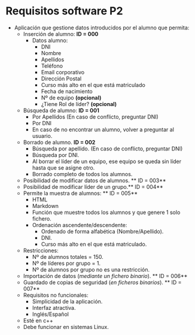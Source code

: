 # **Requisitos software P2**
* Aplicación que gestione datos introducidos por el alumno que permita:
	* Inserción de alumno: **ID = 000**
		* Datos alumno:
			* DNI
			* Nombre
			* Apellidos
			* Teléfono
			* Email corporativo
			* Dirección Postal
			* Curso más alto en el que está matriculado
			* Fecha de nacimiento
			* Nº de equipo **(opcional)**
			* ¿Tiene Rol de líder? **(opcional)**
	* Búsqueda de alumno: **ID = 001**
		* Por Apellidos (En caso de conflicto, preguntar DNI)
		* Por DNI
		* En caso de no encontrar un alumno, volver a preguntar al usuario.
	* Borrado de alumno. **ID = 002**
		* Búsqueda por apellido. (En caso de conflicto, preguntar DNI)
		* Búsqueda por DNI.
		* Al borrar el líder de un equipo, ese equipo se queda sin líder hasta que se asigne otro.
		* Borrado completo de todos los alumnos.
	* Posibilidad de modificar datos de alumnos. ** ID = 003**
	* Posibilidad de modificar líder de un grupo.** ID = 004**
	* Permite la muestra de alumnos:             ** ID = 005**
		* HTML
		* Markdown
		* Función que muestre todos los alumnos y que genere 1 solo fichero.
		* Ordenación ascendente/descendente:
			* Ordenado de forma alfabética (Nombre/Apellido).
			* DNI.
			* Curso más alto en el que está matriculado.
	* Restricciones:
		* Nº de alumnos totales = 150.
		* Nº de líderes por grupo = 1.
		* Nº de alumnos por grupo no es una restricción.
	* Importación de datos (*mediante un fichero binario*). ** ID = 006**
	* Guardado de copias de seguridad (*en ficheros binarios*). ** ID = 007**
	* Requisitos no funcionales:
		* Simplicidad de la aplicación.
		* Interfaz atractiva.
		* Inglés/Español
    * Esté en c++
    * Debe funcionar en sistemas Linux.
